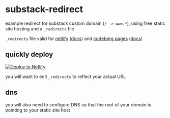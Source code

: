 # substack-redirect
example redirect for substack custom domain (`/ -> www.*`), using free static site hosting and a `_redirects` file

`_redirects` file valid for [netlify](https://www.netlify.com/) ([docs](https://docs.netlify.com/routing/redirects/redirect-options/)) and [codeberg pages](https://codeberg.page/) ([docs](https://docs.codeberg.org/codeberg-pages/redirects/))

## quickly deploy

[![Deploy to Netlify](https://www.netlify.com/img/deploy/button.svg)](https://app.netlify.com/start/deploy?repository=https://github.com/pharmacologic/substack-redirect)

you will want to edit `_redirects` to reflect your actual URL

## dns

you will also need to configure DNS so that the root of your domain is pointing to your static site host
